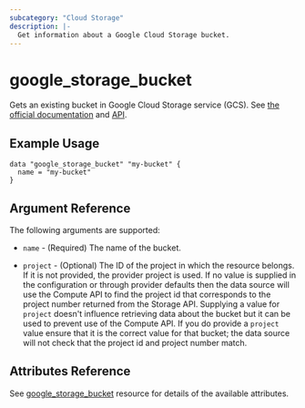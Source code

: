 ```yaml
---
subcategory: "Cloud Storage"
description: |-
  Get information about a Google Cloud Storage bucket.
---
```


# google\_storage\_bucket

Gets an existing bucket in Google Cloud Storage service (GCS).
See [the official documentation](https://cloud.google.com/storage/docs/key-terms#buckets)
and
[API](https://cloud.google.com/storage/docs/json_api/v1/buckets).


## Example Usage

```hcl
data "google_storage_bucket" "my-bucket" {
  name = "my-bucket"
}
```

## Argument Reference

The following arguments are supported:

* `name` - (Required) The name of the bucket.

* `project` - (Optional) The ID of the project in which the resource belongs. If it is not provided, the provider project is used. If no value is supplied in the configuration or through provider defaults then the data source will use the Compute API to find the project id that corresponds to the project number returned from the Storage API. Supplying a value for `project` doesn't influence retrieving data about the bucket but it can be used to prevent use of the Compute API. If you do provide a `project` value ensure that it is the correct value for that bucket; the data source will not check that the project id and project number match.

## Attributes Reference

See [google_storage_bucket](https://registry.terraform.io/providers/hashicorp/google/latest/docs/resources/storage_bucket#argument-reference) resource for details of the available attributes.
